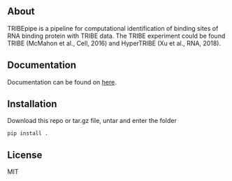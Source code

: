 About
-----

TRIBEpipe is a pipeline for computational identification of binding sites
of RNA binding protein with TRIBE data. The TRIBE experiment could be found TRIBE (McMahon et al., Cell, 2016) and HyperTRIBE (Xu et al., RNA, 2018).


Documentation
-------------

Documentation can be found on [here]().

Installation
------------

Download this repo or tar.gz file, untar and enter the folder

    pip install .


License
-------

MIT